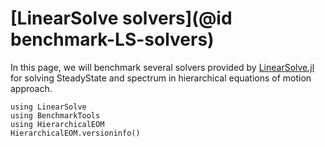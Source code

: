 # [LinearSolve solvers](@id benchmark-LS-solvers)

In this page, we will benchmark several solvers provided by [LinearSolve.jl](https://docs.sciml.ai/LinearSolve/stable/) for solving SteadyState and spectrum in hierarchical equations of motion approach.

```@example benchmark_LS_solvers
using LinearSolve
using BenchmarkTools
using HierarchicalEOM
HierarchicalEOM.versioninfo()
```
